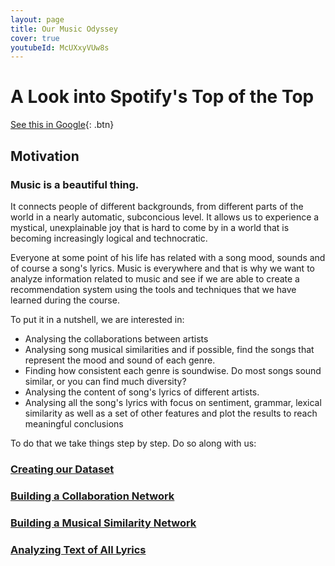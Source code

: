 ```yaml
---
layout: page
title: Our Music Odyssey
cover: true
youtubeId: McUXxyVUw8s
---
```

# A Look into Spotify's Top of the Top

[See this in Google](http://www.google.com){: .btn}

## Motivation
### Music is a beautiful thing. 
It connects people of different backgrounds, from different parts of the world in a nearly automatic, subconcious level. It allows us to experience a mystical, unexplainable joy that is hard to come by in a world that is becoming increasingly logical and technocratic.

Everyone at some point of his life has related with a song mood, sounds and of course a song's lyrics. Music is everywhere and that is why we want to analyze information related to music and see if we are able to create a recommendation system using the tools and techniques that we have learned during the course.

To put it in a nutshell, we are interested in:

 * Analysing the collaborations between artists
 * Analysing song musical similarities and if possible, find the songs that represent the mood and sound of each genre.
 * Finding how consistent each genre is soundwise. Do most songs sound similar, or you can find much diversity? 
 * Analysing the content of song's lyrics of different artists.
 * Analysing all the song's lyrics with focus on sentiment, grammar, lexical similarity as well as a set of other features and plot the results to reach meaningful conclusions

To do that we take things step by step. Do so along with us:
### [Creating our Dataset](https://scoupafi.github.io/SGIwebsite/dataset.html)
### [Building a Collaboration Network](https://scoupafi.github.io/SGIwebsite/collab_networks.html)
### [Building a Musical Similarity Network ](https://scoupafi.github.io/SGIwebsite/musical_sim_networks.html)
### [Analyzing Text of All Lyrics](https://scoupafi.github.io/SGIwebsite/text_analysis.html)

